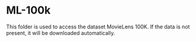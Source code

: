 # ML-100k

This folder is used to access the dataset MovieLens 100K. If the data is not present, it will be downloaded automatically.
